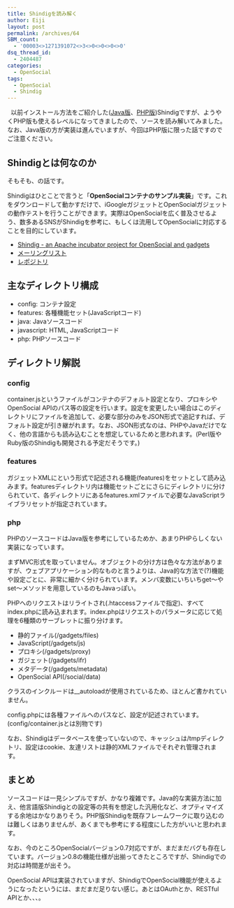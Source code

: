 ```yaml
---
title: Shindigを読み解く
author: Eiji
layout: post
permalink: /archives/64
SBM_count:
  - '00003<>1271391072<>3<>0<>0<>0<>0'
dsq_thread_id:
  - 2404487
categories:
  - OpenSocial
tags:
  - OpenSocial
  - Shindig
---
```

<div class="wp_plus_one_button" style="margin: 0 8px 8px 0; float:left; ">
  <g:plusone href="http://devlog.agektmr.com/archives/64" callback="wp_plus_one_handler"></g:plusone>
</div>

以前インストール方法をご紹介した([Java版][1]、[PHP版][2])Shindigですが、ようやくPHP版も使えるレベルになってきましたので、ソースを読み解いてみました。なお、Java版の方が実装は進んでいますが、今回はPHP版に限った話ですのでご注意ください。

## Shindigとは何なのか

そもそも、の話です。

Shindigはひとことで言うと「**OpenSocialコンテナのサンプル実装**」です。これをダウンロードして動かすだけで、iGoogleガジェットとOpenSocialガジェットの動作テストを行うことができます。実際はOpenSocialを広く普及させるよう、数多あるSNSがShindigを参考に、もしくは流用してOpenSocialに対応することを目的にしています。

*   <a href="http://incubator.apache.org/shindig/" target="_self">Shindig - </a><span class="smaller"><a href="http://incubator.apache.org/shindig/" target="_self">an Apache incubator project for OpenSocial and gadgets</a></span>
*   <a href="http://mail-archives.apache.org/mod_mbox/incubator-shindig-dev/" target="_self">メーリングリスト</a>
*   <a href="http://svn.apache.org/repos/asf/incubator/shindig/trunk/" target="_self">レポジトリ</a>

## 主なディレクトリ構成

*   config: コンテナ設定
*   features: 各種機能セット(JavaScriptコード)
*   java: Javaソースコード
*   javascript: HTML, JavaScriptコード
*   php: PHPソースコード

## ディレクトリ解説

### config

container.jsというファイルがコンテナのデフォルト設定となり、プロキシやOpenSocial APIのパス等の設定を行います。設定を変更したい場合はこのディレクトリにファイルを追加して、必要な部分のみをJSON形式で追記すれば、デフォルト設定が引き継がれます。なお、JSON形式なのは、PHPやJavaだけでなく、他の言語からも読み込むことを想定しているためと思われます。(Perl版やRuby版のShindigも開発される予定だそうです。)

### features

ガジェットXMLに<Require features=&#8221;&#8221;>という形式で記述される機能(features)をセットとして読み込みます。featuresディレクトリ内は機能セットごとにさらにディレクトリに分けられていて、各ディレクトリにあるfeatures.xmlファイルで必要なJavaScriptライブラリセットが指定されています。

### php

PHPのソースコードはJava版を参考にしているためか、あまりPHPらしくない実装になっています。

まずMVC形式を取っていません。オブジェクトの分け方は色々な方法がありますが、ウェブアプリケーション的なものと言うよりは、Java的な方法で(?)機能や設定ごとに、非常に細かく分けられています。メンバ変数にいちいちget〜やset〜メソッドを用意しているのもJavaっぽい。

PHPへのリクエストはリライトされ(.htaccessファイルで指定)、すべてindex.phpに読み込まれます。index.phpはリクエストのパラメータに応じて処理を6種類のサーブレットに振り分けます。

*   静的ファイル(/gadgets/files)
*   JavaScript(/gadgets/js)
*   プロキシ(/gadgets/proxy)
*   ガジェット(/gadgets/ifr)
*   メタデータ(/gadgets/metadata)
*   OpenSocial API(/social/data)

クラスのインクルードは__autoloadが使用されているため、ほとんど書かれていません。

config.phpには各種ファイルへのパスなど、設定が記述されています。(config/container.jsとは別物です)

なお、Shindigはデータベースを使っていないので、キャッシュは/tmpディレクトリ、設定はcookie、友達リストは静的XMLファイルでそれぞれ管理されます。

## まとめ

ソースコードは一見シンプルですが、かなり複雑です。Java的な実装方法に加え、他言語版Shindigとの設定等の共有を想定した汎用化など、オプティマイズする余地はかなりありそう。PHP版Shindigを既存フレームワークに取り込むのは難しくはありませんが、あくまでも参考にする程度にした方がいいと思われます。

なお、今のところOpenSocialバージョン0.7対応ですが、まだまだバグも存在しています。バージョン0.8の機能仕様が出揃ってきたところですが、Shindigでの対応は時間差が出そう。

OpenSocial APIは実装されていますが、ShindigでOpenSocial機能が使えるようになったというには、まだまだ足りない感じ。あとはOAuthとか、RESTful APIとか、、、。

 [1]: http://devlog.agektmr.com/archives/6
 [2]: http://devlog.agektmr.com/archives/11